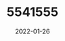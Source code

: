 ---
title: 5541555
date: 2022-01-26
draft: false
name: 甘城なつき
img_url: https://ae05.alicdn.com/kf/H616a3c24bd90427a8b579a50d40cce7aU.png
original_fn: DSCF0454.jpg
tags:
- 甘城なつき

---